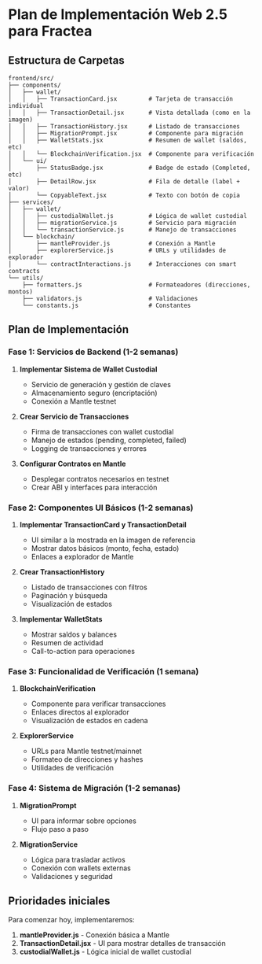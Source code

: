 # Plan de Implementación Web 2.5 para Fractea

## Estructura de Carpetas

```
frontend/src/
├── components/
│   ├── wallet/
│   │   ├── TransactionCard.jsx         # Tarjeta de transacción individual
│   │   ├── TransactionDetail.jsx       # Vista detallada (como en la imagen)
│   │   ├── TransactionHistory.jsx      # Listado de transacciones
│   │   ├── MigrationPrompt.jsx         # Componente para migración
│   │   ├── WalletStats.jsx             # Resumen de wallet (saldos, etc)
│   │   └── BlockchainVerification.jsx  # Componente para verificación
│   └── ui/
│       ├── StatusBadge.jsx             # Badge de estado (Completed, etc)
│       ├── DetailRow.jsx               # Fila de detalle (label + valor)
│       └── CopyableText.jsx            # Texto con botón de copia
├── services/
│   ├── wallet/
│   │   ├── custodialWallet.js          # Lógica de wallet custodial
│   │   ├── migrationService.js         # Servicio para migración
│   │   └── transactionService.js       # Manejo de transacciones
│   └── blockchain/
│       ├── mantleProvider.js           # Conexión a Mantle
│       ├── explorerService.js          # URLs y utilidades de explorador
│       └── contractInteractions.js     # Interacciones con smart contracts
└── utils/
    ├── formatters.js                   # Formateadores (direcciones, montos)
    ├── validators.js                   # Validaciones
    └── constants.js                    # Constantes
```

## Plan de Implementación

### Fase 1: Servicios de Backend (1-2 semanas)

1. **Implementar Sistema de Wallet Custodial**
   - Servicio de generación y gestión de claves
   - Almacenamiento seguro (encriptación)
   - Conexión a Mantle testnet

2. **Crear Servicio de Transacciones**
   - Firma de transacciones con wallet custodial
   - Manejo de estados (pending, completed, failed)
   - Logging de transacciones y errores

3. **Configurar Contratos en Mantle**
   - Desplegar contratos necesarios en testnet
   - Crear ABI y interfaces para interacción

### Fase 2: Componentes UI Básicos (1-2 semanas)

1. **Implementar TransactionCard y TransactionDetail**
   - UI similar a la mostrada en la imagen de referencia
   - Mostrar datos básicos (monto, fecha, estado)
   - Enlaces a explorador de Mantle

2. **Crear TransactionHistory**
   - Listado de transacciones con filtros
   - Paginación y búsqueda
   - Visualización de estados

3. **Implementar WalletStats**
   - Mostrar saldos y balances
   - Resumen de actividad
   - Call-to-action para operaciones

### Fase 3: Funcionalidad de Verificación (1 semana)

1. **BlockchainVerification**
   - Componente para verificar transacciones
   - Enlaces directos al explorador
   - Visualización de estados en cadena

2. **ExplorerService**
   - URLs para Mantle testnet/mainnet
   - Formateo de direcciones y hashes
   - Utilidades de verificación

### Fase 4: Sistema de Migración (1-2 semanas)

1. **MigrationPrompt**
   - UI para informar sobre opciones
   - Flujo paso a paso

2. **MigrationService**
   - Lógica para trasladar activos
   - Conexión con wallets externas
   - Validaciones y seguridad

## Prioridades iniciales

Para comenzar hoy, implementaremos:

1. **mantleProvider.js** - Conexión básica a Mantle
2. **TransactionDetail.jsx** - UI para mostrar detalles de transacción
3. **custodialWallet.js** - Lógica inicial de wallet custodial 